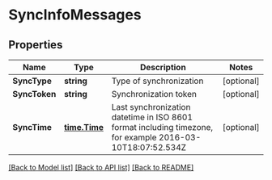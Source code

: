 # SyncInfoMessages

## Properties
Name | Type | Description | Notes
------------ | ------------- | ------------- | -------------
**SyncType** | **string** | Type of synchronization | [optional] 
**SyncToken** | **string** | Synchronization token | [optional] 
**SyncTime** | [**time.Time**](time.Time.md) | Last synchronization datetime in ISO 8601 format including timezone, for example 2016-03-10T18:07:52.534Z | [optional] 

[[Back to Model list]](../README.md#documentation-for-models) [[Back to API list]](../README.md#documentation-for-api-endpoints) [[Back to README]](../README.md)



